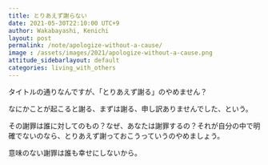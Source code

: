 ```yaml
---
title: とりあえず謝らない
date: 2021-05-30T22:10:00 UTC+9
author: Wakabayashi, Kenichi
layout: post
permalink: /note/apologize-without-a-cause/
image : /assets/images/2021/apologize-without-a-cause.png
attitude_sidebarlayout: default
categories: living_with_others
---
```

タイトルの通りなんですが、「とりあえず謝る」のやめません？

なにかことが起こると謝る、まずは謝る、申し訳ありませんでした、という。

その謝罪は誰に対してのもの？なぜ、あなたは謝罪するの？それが自分の中で明確でないのなら、とりあえず謝っておこうっていうのやめましょう。

意味のない謝罪は誰も幸せにしないから。